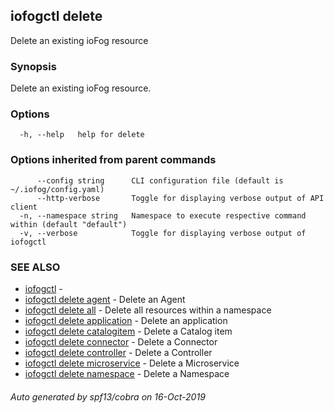 ## iofogctl delete

Delete an existing ioFog resource

### Synopsis

Delete an existing ioFog resource.

### Options

```
  -h, --help   help for delete
```

### Options inherited from parent commands

```
      --config string      CLI configuration file (default is ~/.iofog/config.yaml)
      --http-verbose       Toggle for displaying verbose output of API client
  -n, --namespace string   Namespace to execute respective command within (default "default")
  -v, --verbose            Toggle for displaying verbose output of iofogctl
```

### SEE ALSO

* [iofogctl](iofogctl.md)	 - 
* [iofogctl delete agent](iofogctl_delete_agent.md)	 - Delete an Agent
* [iofogctl delete all](iofogctl_delete_all.md)	 - Delete all resources within a namespace
* [iofogctl delete application](iofogctl_delete_application.md)	 - Delete an application
* [iofogctl delete catalogitem](iofogctl_delete_catalogitem.md)	 - Delete a Catalog item
* [iofogctl delete connector](iofogctl_delete_connector.md)	 - Delete a Connector
* [iofogctl delete controller](iofogctl_delete_controller.md)	 - Delete a Controller
* [iofogctl delete microservice](iofogctl_delete_microservice.md)	 - Delete a Microservice
* [iofogctl delete namespace](iofogctl_delete_namespace.md)	 - Delete a Namespace

###### Auto generated by spf13/cobra on 16-Oct-2019
